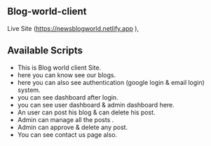 ## Blog-world-client
Live Site (https://newsblogworld.netlify.app
),

## Available Scripts
*  This is Blog world client Site.
*  here you can know see our blogs.
*  here you can also see authentication (google login & email login) system.
*  you can see dashboard after login.
*  you can see user dashboard & admin dashboard here.
*  An user can post his blog & can delete his post.
*  Admin can manage all the posts .
*  Admin can approve & delete any post.
*  You can see contact us page also.


